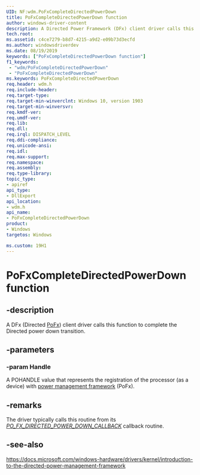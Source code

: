 ```yaml
---
UID: NF:wdm.PoFxCompleteDirectedPowerDown
title: PoFxCompleteDirectedPowerDown function
author: windows-driver-content
description: A Directed Power Framework (DFx) client driver calls this function to complete the Directed power down transition.
tech.root:
ms.assetid: c4ce7279-b8d7-4215-a9d2-e09b73d3ecfd
ms.author: windowsdriverdev
ms.date: 08/19/2019
keywords: ["PoFxCompleteDirectedPowerDown function"]
f1_keywords:
 - "wdm/PoFxCompleteDirectedPowerDown"
 - "PoFxCompleteDirectedPowerDown"
ms.keywords: PoFxCompleteDirectedPowerDown
req.header: wdm.h
req.include-header:
req.target-type:
req.target-min-winverclnt: Windows 10, version 1903
req.target-min-winversvr:
req.kmdf-ver:
req.umdf-ver:
req.lib:
req.dll:
req.irql: DISPATCH_LEVEL
req.ddi-compliance:
req.unicode-ansi:
req.idl:
req.max-support:
req.namespace:
req.assembly:
req.type-library: 
topic_type: 
- apiref
api_type: 
- DllExport
api_location:
- wdm.h
api_name: 
- PoFxCompleteDirectedPowerDown
product: 
- Windows
targetos: Windows

ms.custom: 19H1
---
```


# PoFxCompleteDirectedPowerDown function

## -description

A DFx (Directed [PoFx](https://docs.microsoft.com/windows-hardware/drivers/kernel/overview-of-the-power-management-framework)) client driver calls this function to complete the Directed power down transition.

## -parameters

### -param Handle

A POHANDLE value that represents the registration of the processor (as a device) with <a href="https://docs.microsoft.com/windows-hardware/drivers/ddi/index">power management framework</a> (PoFx).


## -remarks

The driver typically calls this routine from its [*PO_FX_DIRECTED_POWER_DOWN_CALLBACK*](nc-wdm-po_fx_directed_power_down_callback.md) callback routine.

## -see-also

https://docs.microsoft.com/windows-hardware/drivers/kernel/introduction-to-the-directed-power-management-framework
